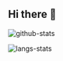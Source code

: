 ## Hi there 👋

<!--
**h3zh1/h3zh1** is a ✨ _special_ ✨ repository because its `README.md` (this file) appears on your GitHub profile.

Here are some ideas to get you started:

- 🔭 I’m currently working on ...
- 🌱 I’m currently learning ...
- 👯 I’m looking to collaborate on ...
- 🤔 I’m looking for help with ...
- 💬 Ask me about ...
- 📫 How to reach me: ...
- 😄 Pronouns: ...
- ⚡ Fun fact: ...
-->
![github-stats](https://github-readme-stats.vercel.app/api?username=h3zh1&show_icons=true&line_height=25&hide_title=true&theme=radical)

![langs-stats](https://github-readme-stats.vercel.app/api/top-langs/?username=h3zh1&layout=compact&theme=radical)
